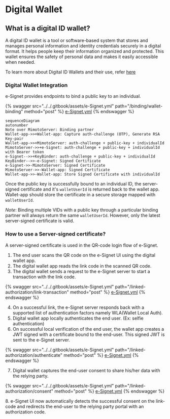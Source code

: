 # Digital Wallet

## What is a digital ID wallet?

A digital ID wallet is a tool or software-based system that stores and manages personal information and identity credentials securely in a digital format. It helps people keep their information organized and protected. This wallet ensures the safety of personal data and makes it easily accessible when needed.

To learn more about Digital ID Wallets and their use, refer [here](https://www.identity.com/digital-id-wallet-comprehensive-guide/)

### Digital Wallet Integration

e-Signet provides endpoints to bind a public key to an individual.

{% swagger src="../../.gitbook/assets/e-Signet.yml" path="/binding/wallet-binding" method="post" %}
[e-Signet.yml](../../.gitbook/assets/e-Signet.yml)
{% endswagger %}

```mermaid
sequenceDiagram
autonumber
Note over MimotoServer: Binding partner
Wallet-app->>+Wallet-app: Capture auth-challenge (OTP), Generate RSA Key-pair 
Wallet-app->>+MimotoServer: auth-challenge + public-key + individualId 
MimotoServer->>+e-Signet: auth-challenge + public-key + individualId with Bearer token
e-Signet-->>+KeyBinder: auth-challenge + public-key + individualId
KeyBinder-->>-e-Signet: Signed Certificate
e-Signet->>-MimotoServer: Signed Certificate
MimotoServer->>-Wallet-app: Signed Certificate
Wallet-app->>-Wallet-app: Store Signed Certificate with individualId
```

Once the public key is successfully bound to an individual ID, the server-signed certificate and it's `walletUserId` is returned back to the wallet app. Wallet-app should store the certificate in a secure storage mapped with `walletUserId`.

_Note_: Binding multiple VIDs with a public key through a particular binding partner will always return the same `walletUserId`. However, only the latest server-signed certificate is valid.

### How to use a Server-signed certificate?

A server-signed certificate is used in the QR-code login flow of e-Signet.

1. The end user scans the QR code on the e-Signet UI using the digital wallet app.
2. The digital wallet app reads the link code in the scanned QR code.
3. The digital wallet sends a request to the e-Signet server to start a transaction with the link code.

{% swagger src="../../.gitbook/assets/e-Signet.yml" path="/linked-authorization/link-transaction" method="post" %}
[e-Signet.yml](../../.gitbook/assets/e-Signet.yml)
{% endswagger %}

4. On a successful link, the e-Signet server responds back with a supported list of authentication factors namely WLA(Wallet Local Auth).
5. Digital wallet app locally authenticates the end user. (Ex: selfie authentication)
6. On successful local verification of the end user, the wallet app creates a JWT signed with a certificate bound to the end-user. This signed JWT is sent to the e-Signet server.

{% swagger src="../../.gitbook/assets/e-Signet.yml" path="/linked-authorization/authenticate" method="post" %}
[e-Signet.yml](../../.gitbook/assets/e-Signet.yml)
{% endswagger %}

7. Digital wallet captures the end-user consent to share his/her data with the relying party.

{% swagger src="../../.gitbook/assets/e-Signet.yml" path="/linked-authorization/consent" method="post" %}
[e-Signet.yml](../../.gitbook/assets/e-Signet.yml)
{% endswagger %}

8\. e-Signet UI now automatically detects the successful consent on the link-code and redirects the end-user to the relying party portal with an authorization code.
